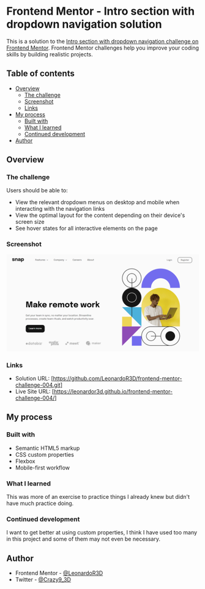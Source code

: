 # Frontend Mentor - Intro section with dropdown navigation solution

This is a solution to the [Intro section with dropdown navigation challenge on Frontend Mentor](https://www.frontendmentor.io/challenges/intro-section-with-dropdown-navigation-ryaPetHE5). Frontend Mentor challenges help you improve your coding skills by building realistic projects.

## Table of contents

- [Overview](#overview)
  - [The challenge](#the-challenge)
  - [Screenshot](#screenshot)
  - [Links](#links)
- [My process](#my-process)
  - [Built with](#built-with)
  - [What I learned](#what-i-learned)
  - [Continued development](#continued-development)
- [Author](#author)

## Overview

### The challenge

Users should be able to:

- View the relevant dropdown menus on desktop and mobile when interacting with the navigation links
- View the optimal layout for the content depending on their device's screen size
- See hover states for all interactive elements on the page

### Screenshot

![](./screenshot.png)

### Links

- Solution URL: [https://github.com/LeonardoR3D/frontend-mentor-challenge-004.git]
- Live Site URL: [https://leonardor3d.github.io/frontend-mentor-challenge-004/]

## My process

### Built with

- Semantic HTML5 markup
- CSS custom properties
- Flexbox
- Mobile-first workflow

### What I learned

This was more of an exercise to practice things I already knew but didn't have much practice doing.

### Continued development

I want to get better at using custom properties, I think I have used too many in this project and some of them may not even be necessary.

## Author

- Frontend Mentor - [@LeonardoR3D](https://www.frontendmentor.io/profile/LeonardoR3D)
- Twitter - [@Crazy9_3D](https://twitter.com/Crazy9_3D)
